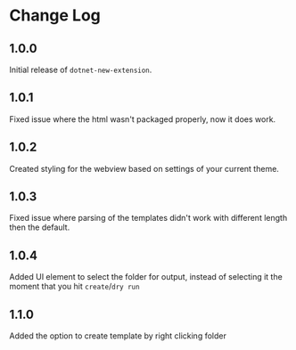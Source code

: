 # Change Log

## 1.0.0

Initial release of `dotnet-new-extension`.

## 1.0.1

Fixed issue where the html wasn't packaged properly, now it does work.

## 1.0.2

Created styling for the webview based on settings of your current theme.

## 1.0.3

Fixed issue where parsing of the templates didn't work with different length then the default.

## 1.0.4

Added UI element to select the folder for output, instead of selecting it the moment that you hit `create`/`dry run`

## 1.1.0

Added the option to create template by right clicking folder